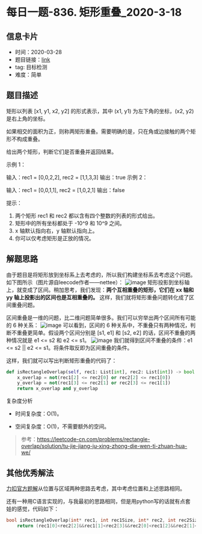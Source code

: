 # 每日一题-836. 矩形重叠_2020-3-18
## 信息卡片
- 时间：2020-03-28
- 题目链接：[link](https://leetcode-cn.com/problems/rectangle-overlap/)
- tag: 目标检测
- 难度：简单
## 题目描述
矩形以列表 [x1, y1, x2, y2] 的形式表示，其中 (x1, y1) 为左下角的坐标，(x2, y2) 是右上角的坐标。

如果相交的面积为正，则称两矩形重叠。需要明确的是，只在角或边接触的两个矩形不构成重叠。

给出两个矩形，判断它们是否重叠并返回结果。

 

示例 1：

输入：rec1 = [0,0,2,2], rec2 = [1,1,3,3]
输出：true
示例 2：

输入：rec1 = [0,0,1,1], rec2 = [1,0,2,1]
输出：false
 

提示：

1. 两个矩形 rec1 和 rec2 都以含有四个整数的列表的形式给出。
1. 矩形中的所有坐标都处于 -10^9 和 10^9 之间。
1. x 轴默认指向右，y 轴默认指向上。
1. 你可以仅考虑矩形是正放的情况。

## 解题思路
由于题目是将矩形放到坐标系上去考虑的，所以我们构建坐标系去考虑这个问题。如下图所示（图片源自leecode作者——nettee）：
![image](https://pic.leetcode-cn.com/255e661fd9bedddd608546a12f10f0d83bab7092e7fc5cda0c76a58540d5b9b9.jpg)
矩形投影到坐标轴上，就变成了区间。稍加思考，我们发现：**两个互相重叠的矩形，它们在 xx 轴和 yy 轴上投影出的区间也是互相重叠的。** 这样，我们就将矩形重叠问题转化成了区间重叠问题。

区间重叠是一维的问题，比二维问题简单很多。我们可以穷举出两个区间所有可能的 6 种关系：
![image](https://pic.leetcode-cn.com/f18724613610c917f869d48ac05b387cd1a2b448e3208cbc8dbe049f29b1e291.jpg)
可以看到，区间的 6 种关系中，不重叠只有两种情况，判断不重叠更简单。假设两个区间分别是 [s1, e1] 和 [s2, e2] 的话，区间不重叠的两种情况就是 e1 <= s2 和 e2 <= s1。
![image](https://pic.leetcode-cn.com/e99f502bd3bffebd76902b229320a1f2ae862e6f6fc39e250e4c7b0527677f53.jpg)
我们就得到区间不重叠的条件：e1 <= s2 || e2 <= s1。将条件取反即为区间重叠的条件。

这样，我们就可以写出判断矩形重叠的代码了：

```python
def isRectangleOverlap(self, rec1: List[int], rec2: List[int]) -> bool:
    x_overlap = not(rec1[2] <= rec2[0] or rec2[2] <= rec1[0])
    y_overlap = not(rec1[3] <= rec2[1] or rec2[3] <= rec1[1])
    return x_overlap and y_overlap
```
复杂度分析

- 时间复杂度：O(1)。

- 空间复杂度：O(1)，不需要额外的空间。

>参考：https://leetcode-cn.com/problems/rectangle-overlap/solution/tu-jie-jiang-ju-xing-zhong-die-wen-ti-zhuan-hua-we/

## 其他优秀解法
[力扣官方题解](https://leetcode-cn.com/problems/rectangle-overlap/solution/ju-xing-zhong-die-by-leetcode-solution/)从位置与区域两种思路去考虑，其中考虑位置和上述思路相同。

还有一种用C语言实现的，与我最初的思路相同，但是用python写的话就有点套娃的感觉，代码如下：

```C
bool isRectangleOverlap(int* rec1, int rec1Size, int* rec2, int rec2Size){
    return (rec1[0]<rec2[2]&&rec1[1]<rec2[3]&&rec2[0]<rec1[2]&&rec2[1]<rec1[3])? true:false;
```
